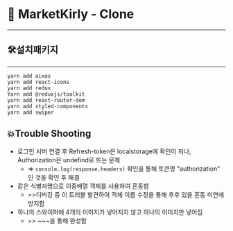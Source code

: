 # 🛒 MarketKirly - Clone
___     
  
   
## 🛠설치패키지
___     
```yarn add aixos```   
```yarn add react-icons```    
```yarn add redux```  
```Yarn add @reduxjs/toolkit```   
```yarn add react-router-dom```   
```yarn add styled-components```   
```yarn add swiper```   
   
   
## 💥Trouble Shooting   
+ 로그인 서버 연결 후 Refresh-token은 localstorage에 확인이 되나, Authorization은 undefind로 뜨는 문제    
   - => ```console.log(response.headers)``` 확인을 통해 토큰명 "authorization" 인 것을 확인 후 해결
+ 같은 식별자명으로 이중배열 객체를 사용하여 혼동함    
   - =>디버깅 중 이 트러블 발견하여 객체 이름 수정을 통해 추후 있을 혼동 미연에 방지함 
+ 하나의 스와이퍼에 4개의 이미지가 넣어지지 않고 하나의 이미지만 넣어짐 
   - => ~~~을 통해 완성함 
